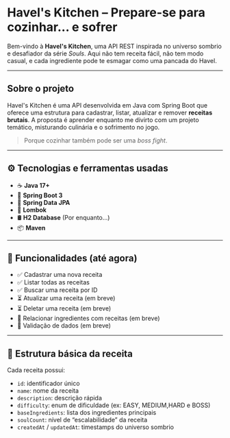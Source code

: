 #  Havel's Kitchen – Prepare-se para cozinhar... e sofrer

Bem-vindo à **Havel's Kitchen**, uma API REST inspirada no universo sombrio e desafiador da série *Souls*. Aqui não tem receita fácil, não tem modo casual, e cada ingrediente pode te esmagar como uma pancada do Havel.

---

## Sobre o projeto

Havel's Kitchen é uma API desenvolvida em Java com Spring Boot que oferece uma estrutura para cadastrar, listar, atualizar e remover **receitas brutais**. A proposta é aprender enquanto me divirto com um projeto temático, misturando culinária e o sofrimento no jogo.

> Porque cozinhar também pode ser uma *boss fight*.

---

## ⚙️ Tecnologias e ferramentas usadas

- ☕ **Java 17+**
- 🧱 **Spring Boot 3**
- 💾 **Spring Data JPA**
- 🧠 **Lombok**
- 🛢️ **H2 Database** (Por enquanto...)
- 📦 **Maven**

---

## 📌 Funcionalidades (até agora)

- ✅ Cadastrar uma nova receita
- ✅ Listar todas as receitas
- ✅ Buscar uma receita por ID
- ⏳ Atualizar uma receita (em breve)
- ⏳ Deletar uma receita (em breve)
- 🚧 Relacionar ingredientes com receitas (em breve)
- 🧪 Validação de dados (em breve)

---

## 🧾 Estrutura básica da receita

Cada receita possui:

- `id`: identificador único
- `name`: nome da receita
- `description`: descrição rápida
- `difficulty`: enum de dificuldade (ex: EASY, MEDIUM,HARD e BOSS)
- `baseIngredients`: lista dos ingredientes principais
- `soulCount`: nível de “escalabilidade” da receita
- `createdAt` / `updatedAt`: timestamps do universo sombrio
